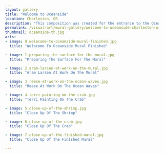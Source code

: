 ```yaml
---
layout: gallery
title: "Welcome to Oceanside"
location: Charleston, OR
description: "This composition was created for the entrance to the Oceanside RV Resort. The subject matter reflects the surrounding ocean, sea life and local industries. The mural is painted directly on a corrugated metal building with additional signage added for the general store."
permalink: /visual-art/mural-gallery/welcome-to-oceanside-charleston-oregon/
thumbnail: oceanside-th.jpg
arts:
- image: 0.welocome-to-oceanside-mural-finished.jpg
  title: "Welocome To Oceanside Mural Finished"

- image: 1.preparing-the-surface-for-the-mural.jpg
  title: "Preparing The Surface For The Mural"

- image: 2.aram-larsen-at-work-on-the-mural.jpg
  title: "Aram Larsen At Work On The Mural"

- image: 3.reese-at-work-on-the-ocean-waves.jpg
  title: "Reese At Work On The Ocean Waves"

- image: 4.terri-painting-on-the-crab.jpg
  title: "Terri Painting On The Crab"

- image: 5.close-up-of-the-shrimp.jpg
  title: "Close Up Of The Shrimp"

- image: 6.close-up-of-the-crab.jpg
  title: "Close Up Of The Crab"

- image: 7.close-up-of-the-finished-mural.jpg
  title: "Close Up Of The Finished Mural"

---
```

